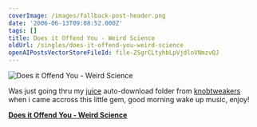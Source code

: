 ```yaml
---
coverImage: /images/fallback-post-header.png
date: '2006-06-13T09:08:52.000Z'
tags: []
title: Does it Offend You - Weird Science
oldUrl: /singles/does-it-offend-you-weird-science
openAIPostsVectorStoreFileId: file-ZSgrCLtyhbLpVjdloVNmzvQJ
---
```


![Does it Offend You - Weird Science](/wp-content/uploads/2006/06/Weird_Science.jpg)

Was just going thru my [juice](https://www.mikecann.co.uk/Does_it_Offend_You_-_Weird_Science) auto-download folder from [knobtweakers ](https://www.knobtweakers.net/)when i came accross this little gem, good morning wake up music, enjoy!

<!-- more -->

**[Does it Offend You - Weird Science](https://www.mikecann.co.uk/MP3s/Singles/Does_it_Offend_You_-_Weird_Science.mp3 "Does_it_Offend_You_-_Weird_Science.mp3")**
